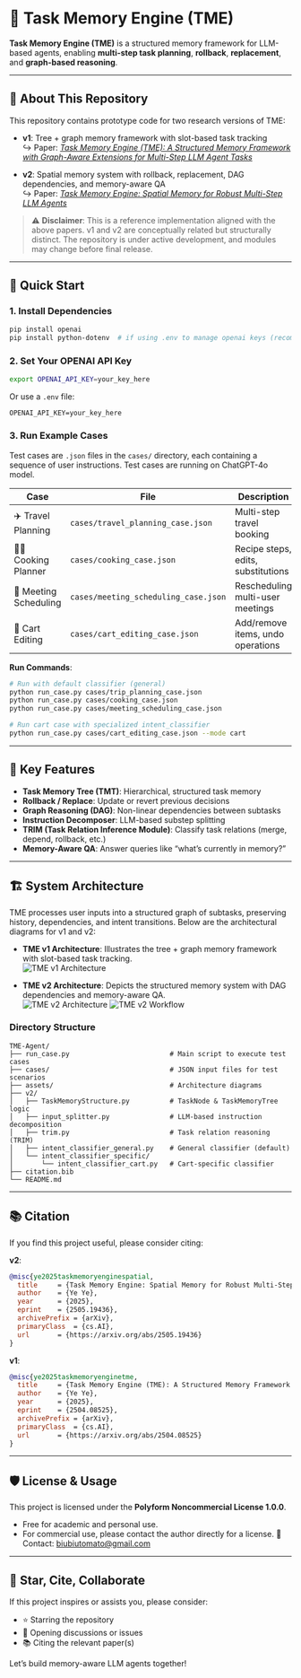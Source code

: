 # 🧠 Task Memory Engine (TME)

**Task Memory Engine (TME)** is a structured memory framework for LLM-based agents, enabling **multi-step task planning**, **rollback**, **replacement**, and **graph-based reasoning**.

---

## 📄 About This Repository

This repository contains prototype code for two research versions of TME:

- **v1**: Tree + graph memory framework with slot-based task tracking  
  ↪︎ Paper: [*Task Memory Engine (TME): A Structured Memory Framework with Graph-Aware Extensions for Multi-Step LLM Agent Tasks*](https://arxiv.org/abs/2504.08525)

- **v2**: Spatial memory system with rollback, replacement, DAG dependencies, and memory-aware QA  
  ↪︎ Paper: [*Task Memory Engine: Spatial Memory for Robust Multi-Step LLM Agents*](https://arxiv.org/abs/2505.19436)

> ⚠️ **Disclaimer**: This is a reference implementation aligned with the above papers. v1 and v2 are conceptually related but structurally distinct. The repository is under active development, and modules may change before final release.

---

## 🚀 Quick Start

### 1. Install Dependencies

```bash
pip install openai
pip install python-dotenv  # if using .env to manage openai keys (recommended)
```

### 2. Set Your OPENAI API Key

```bash
export OPENAI_API_KEY=your_key_here
```

Or use a `.env` file:

```env
OPENAI_API_KEY=your_key_here
```

### 3. Run Example Cases

Test cases are `.json` files in the `cases/` directory, each containing a sequence of user instructions.
Test cases are running on ChatGPT-4o model.

| Case                  | File                          | Description                          | Mode      |
|-----------------------|-------------------------------|--------------------------------------|-----------|
| ✈️ Travel Planning   | `cases/travel_planning_case.json` | Multi-step travel booking       | `general` |
| 🧑‍🍳 Cooking Planner  | `cases/cooking_case.json`     | Recipe steps, edits, substitutions  | `general` |
| 📅 Meeting Scheduling | `cases/meeting_scheduling_case.json` | Rescheduling multi-user meetings | `general` |
| 🛒 Cart Editing       | `cases/cart_editing_case.json` | Add/remove items, undo operations   | `cart`    |


**Run Commands**:

```bash
# Run with default classifier (general)
python run_case.py cases/trip_planning_case.json
python run_case.py cases/cooking_case.json
python run_case.py cases/meeting_scheduling_case.json

# Run cart case with specialized intent_classifier
python run_case.py cases/cart_editing_case.json --mode cart
```

---

## 🧠 Key Features

- **Task Memory Tree (TMT)**: Hierarchical, structured task memory
- **Rollback / Replace**: Update or revert previous decisions
- **Graph Reasoning (DAG)**: Non-linear dependencies between subtasks
- **Instruction Decomposer**: LLM-based substep splitting
- **TRIM (Task Relation Inference Module)**: Classify task relations (merge, depend, rollback, etc.)
- **Memory-Aware QA**: Answer queries like “what’s currently in memory?”

---

## 🏗️ System Architecture

TME processes user inputs into a structured graph of subtasks, preserving history, dependencies, and intent transitions. Below are the architectural diagrams for v1 and v2:

- **TME v1 Architecture**: Illustrates the tree + graph memory framework with slot-based task tracking.  
  ![TME v1 Architecture](./v1/figs/tme_v1_architecture.jpg)

- **TME v2 Architecture**: Depicts the structured memory system with DAG dependencies and memory-aware QA.  
  ![TME v2 Architecture](./v2/figs/tme_v2_architecture.png)
  ![TME v2 Workflow](./v2/figs/tme_v2_workflow.png)

### Directory Structure

```
TME-Agent/
├── run_case.py                         # Main script to execute test cases
├── cases/                              # JSON input files for test scenarios
├── assets/                             # Architecture diagrams
├── v2/
│   ├── TaskMemoryStructure.py          # TaskNode & TaskMemoryTree logic
│   ├── input_splitter.py               # LLM-based instruction decomposition
│   ├── trim.py                         # Task relation reasoning (TRIM)
│   ├── intent_classifier_general.py    # General classifier (default)
│   └── intent_classifier_specific/
│       └── intent_classifier_cart.py   # Cart-specific classifier
├── citation.bib
└── README.md
```

---

## 📚 Citation

If you find this project useful, please consider citing:

**v2**:
```bibtex
@misc{ye2025taskmemoryenginespatial,
  title     = {Task Memory Engine: Spatial Memory for Robust Multi-Step LLM Agents},
  author    = {Ye Ye},
  year      = {2025},
  eprint    = {2505.19436},
  archivePrefix = {arXiv},
  primaryClass  = {cs.AI},
  url       = {https://arxiv.org/abs/2505.19436}
}
```

**v1**:
```bibtex
@misc{ye2025taskmemoryenginetme,
  title     = {Task Memory Engine (TME): A Structured Memory Framework with Graph-Aware Extensions for Multi-Step LLM Agent Tasks},
  author    = {Ye Ye},
  year      = {2025},
  eprint    = {2504.08525},
  archivePrefix = {arXiv},
  primaryClass  = {cs.AI},
  url       = {https://arxiv.org/abs/2504.08525}
}
```

---

## 🛡️ License & Usage

This project is licensed under the **Polyform Noncommercial License 1.0.0**.  
- Free for academic and personal use.  
- For commercial use, please contact the author directly for a license. 📧 Contact: biubiutomato@gmail.com

---

## 🌟 Star, Cite, Collaborate

If this project inspires or assists you, please consider:

- ⭐ Starring the repository
- 🧵 Opening discussions or issues
- 📚 Citing the relevant paper(s)

Let’s build memory-aware LLM agents together!